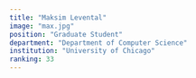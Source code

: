 ```yaml
---
title: "Maksim Levental"
image: "max.jpg"
position: "Graduate Student"
department: "Department of Computer Science"
institution: "University of Chicago"
ranking: 33
---
```


